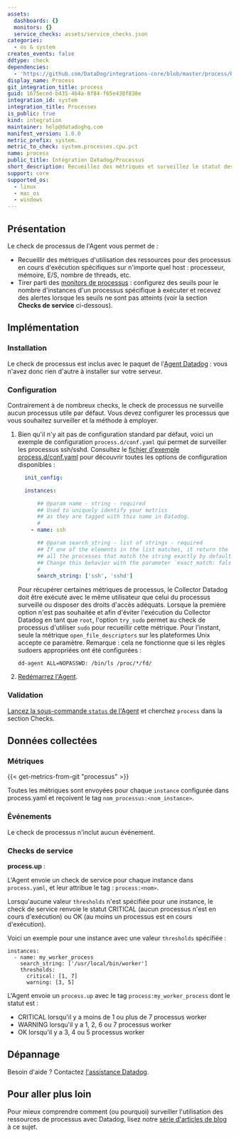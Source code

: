 ```yaml
---
assets:
  dashboards: {}
  monitors: {}
  service_checks: assets/service_checks.json
categories:
  - os & system
creates_events: false
ddtype: check
dependencies:
  - 'https://github.com/DataDog/integrations-core/blob/master/process/README.md'
display_name: Process
git_integration_title: process
guid: 1675eced-b435-464a-8f84-f65e438f838e
integration_id: system
integration_title: Processes
is_public: true
kind: integration
maintainer: help@datadoghq.com
manifest_version: 1.0.0
metric_prefix: system.
metric_to_check: system.processes.cpu.pct
name: process
public_title: Intégration Datadog/Processus
short_description: Recueillez des métriques et surveillez le statut des processus en cours d'exécution.
support: core
supported_os:
  - linux
  - mac_os
  - windows
---
```

## Présentation

Le check de processus de l'Agent vous permet de :

* Recueillir des métriques d'utilisation des ressources pour des processus en cours d'exécution spécifiques sur n'importe quel host : processeur, mémoire, E/S, nombre de threads, etc.
* Tirer parti des [monitors de processus][1] : configurez des seuils pour le nombre d'instances d'un processus spécifique à exécuter et recevez des alertes lorsque les seuils ne sont pas atteints (voir la section **Checks de service** ci-dessous).

## Implémentation

### Installation

Le check de processus est inclus avec le paquet de l'[Agent Datadog][1] : vous n'avez donc rien d'autre à installer sur votre serveur.

### Configuration

Contrairement à de nombreux checks, le check de processus ne surveille aucun processus utile par défaut. Vous devez configurer les processus que vous souhaitez surveiller et la méthode à employer.

1. Bien qu'il n'y ait pas de configuration standard par défaut, voici un exemple de configuration `process.d/conf.yaml` qui permet de surveiller les processus ssh/sshd. Consultez le [fichier d'exemple process.d/conf.yaml][3] pour découvrir toutes les options de configuration disponibles :

    ```yaml
      init_config:

      instances:

          ## @param name - string - required
          ## Used to uniquely identify your metrics
          ## as they are tagged with this name in Datadog.
          #
        - name: ssh

          ## @param search_string - list of strings - required
          ## If one of the elements in the list matches, it return the count of
          ## all the processes that match the string exactly by default.
          ## Change this behavior with the parameter `exact_match: false`.
          #
          search_string: ['ssh', 'sshd']
    ```

    Pour récupérer certaines métriques de processus, le Collector Datadog doit être exécuté avec le même utilisateur que celui du processus surveillé ou disposer des droits d'accès adéquats. Lorsque la première option n'est pas souhaitée et afin d'éviter l'exécution du Collector Datadog en tant que `root`, l'option `try_sudo` permet au check de processus d'utiliser `sudo` pour recueillir cette métrique. Pour l'instant, seule la métrique `open_file_descriptors` sur les plateformes Unix accepte ce paramètre. Remarque : cela ne fonctionne que si les règles sudoers appropriées ont été configurées :

    ```
    dd-agent ALL=NOPASSWD: /bin/ls /proc/*/fd/
    ```

2. [Redémarrez l'Agent][7].

### Validation

[Lancez la sous-commande `status` de l'Agent][8] et cherchez `process` dans la section Checks.

## Données collectées
### Métriques
{{< get-metrics-from-git "processus" >}}


Toutes les métriques sont envoyées pour chaque `instance` configurée dans process.yaml et reçoivent le tag `nom_processus:<nom_instance>`.

### Événements
Le check de processus n'inclut aucun événement.

### Checks de service
**process.up** :

L'Agent envoie un check de service pour chaque instance dans `process.yaml`, et leur attribue le tag : `process:<nom>`.

Lorsqu'aucune valeur `thresholds` n'est spécifiée pour une instance, le check de service renvoie le statut CRITICAL (aucun processus n'est en cours d'exécution) ou OK (au moins un processus est en cours d'exécution).

Voici un exemple pour une instance avec une valeur `thresholds` spécifiée :

```
instances:
  - name: my_worker_process
    search_string: ['/usr/local/bin/worker']
    thresholds:
      critical: [1, 7]
      warning: [3, 5]
```

L'Agent envoie un `process.up` avec le tag `process:my_worker_process` dont le statut est :

- CRITICAL lorsqu'il y a moins de 1 ou plus de 7 processus worker
- WARNING lorsqu'il y a 1, 2, 6 ou 7 processus worker
- OK lorsqu'il y a 3, 4 ou 5 processus worker

## Dépannage
Besoin d'aide ? Contactez [l'assistance Datadog][11].

## Pour aller plus loin
Pour mieux comprendre comment (ou pourquoi) surveiller l'utilisation des ressources de processus avec Datadog, lisez notre [série d'articles de blog][12] à ce sujet.


[1]: https://docs.datadoghq.com/fr/monitoring/#process
[2]: https://docs.datadoghq.com/fr/agent/autodiscovery/integrations
[3]: https://github.com/DataDog/integrations-core/blob/master/process/datadog_checks/process/data/conf.yaml.example
[4]: https://github.com/DataDog/integrations-core/blob/master/process/datadog_checks/process/process.py#L117
[5]: https://github.com/DataDog/docker-dd-agent
[6]: https://github.com/DataDog/integrations-core/tree/master/docker_daemon
[7]: https://docs.datadoghq.com/fr/agent/guide/agent-commands/#start-stop-and-restart-the-agent
[8]: https://docs.datadoghq.com/fr/agent/guide/agent-commands/#agent-status-and-information
[9]: https://docs.datadoghq.com/fr/agent/faq/why-don-t-i-see-the-system-processes-open-file-descriptors-metric
[10]: https://github.com/DataDog/integrations-core/blob/master/process/metadata.csv
[11]: https://docs.datadoghq.com/fr/help
[12]: https://www.datadoghq.com/blog/process-check-monitoring


